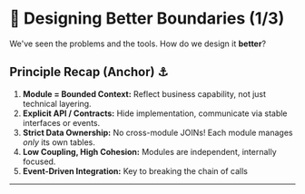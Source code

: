 # 📐 Designing Better Boundaries (1/3)

We've seen the problems and the tools. How do we design it **better**?

## Principle Recap (Anchor) ⚓

1.  **Module = Bounded Context:** Reflect business capability, not just technical layering.
2.  **Explicit API / Contracts:** Hide implementation, communicate via stable interfaces or events.
3.  **Strict Data Ownership:** No cross-module JOINs! Each module manages *only* its own tables.
4.  **Low Coupling, High Cohesion:** Modules are independent, internally focused.
5.  **Event-Driven Integration:** Key to breaking the chain of calls
---
